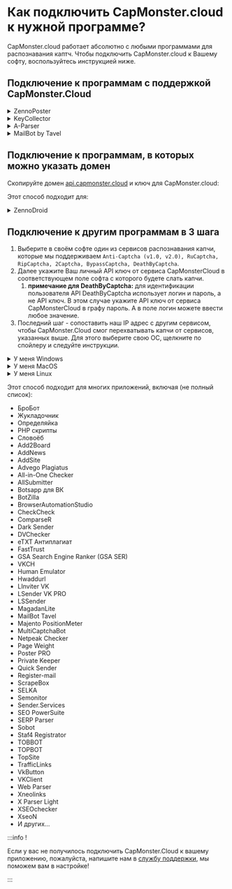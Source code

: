 ﻿# Как подключить CapMonster.cloud к нужной программе?
CapMonster.cloud работает абсолютно с любыми программами для распознавания каптч. Чтобы подключить CapMonster.cloud к Вашему софту, воспользуйтесь инструкцией ниже.
## **Подключение к программам с поддержкой CapMonster.Cloud** 
<details>
    <summary>ZennoPoster</summary>

![](zennoposter.png)
</details>

<details>
    <summary>KeyCollector</summary>

Выберите “Использовать CapMonster.cloud“ и укажите Ваш персональный API-ключ.

![](Aspose.Words.65ffb1d6-0a55-415c-84ac-f87a8022a7cc.003.png)
</details>

<details>
    <summary>A-Parser</summary>

Для разгадывания reCAPTCHA выберите “Util::ReCaptca2“ и укажите ключ для соответствующего поля Provider.

![](aparser.png) 

Для решения обычных капч нужно выбрать “Util::Antigate“ и указать “api.capmonster.cloud“ в качестве значения для “Antigate domain“. А в поле “key” - Ваш личный API-ключ.

![](aparser2.png)
</details>

<details>
    <summary>MailBot by Tavel</summary>

![](Aspose.Words.65ffb1d6-0a55-415c-84ac-f87a8022a7cc.006.png)
</details>

## **Подключение к программам, в которых можно указать домен**
Скопируйте домен [api.capmonster.cloud](https://api.capmonster.cloud) и ключ для CapMonster.cloud:

Этот способ подходит для:

<details>
    <summary>ZennoDroid</summary>

![](Aspose.Words.65ffb1d6-0a55-415c-84ac-f87a8022a7cc.007.png)
</details>

## **Подключение к другим программам в 3 шага**
1. Выберите в своём софте один из сервисов распознавания капчи, которые мы поддерживаем
   `Anti-Captcha (v1.0, v2.0), RuCaptcha, RipCaptcha, 2Captcha, BypassCaptcha, DeathByCaptcha`.
1. Далее укажите Ваш личный API ключ от сервиса CapMonsterCloud в соответствующем поле софта с которого будете слать капчи.
   1. **примечание для DeathByCaptcha:** для идентификации пользователя API DeathByCaptcha использует логин и пароль, а не API ключ. В этом случае укажите API ключ от сервиса CapMonsterCloud в графу пароль. А в поле логин можете ввести любое значение.
1. Последний шаг - сопоставить наш IP адрес с другим сервисом, чтобы CapMonster.Cloud смог перехватывать капчи от сервисов, указанных выше. Для этого выберите свою OC, щелкните по спойлеру и следуйте инструкции.

<details>
    <summary>У меня Windows</summary>

Перейдите в папку: C:\Windows\System32\drivers\etc\ и найдите там файл **hosts**. Откройте его с помощью блокнота и добавьте в самый конец строки:
```
# capmonster.cloud begin

65.21.216.235 rucaptcha.com

65.21.216.235 ripcaptcha.com

65.21.216.235 imacros2.rucaptcha.com

65.21.216.235 2captcha.com

65.21.216.235 imacros2.2captcha.com

65.21.216.235 dc.antigate.com

65.21.216.235 anti-captcha.net

65.21.216.235 antigate.com

65.21.216.235 anticaptcha.com

65.21.216.235 www.anti-captcha.net

65.21.216.235 www.antigate.com

65.21.216.235 www.anticaptcha.com

65.21.216.235 anti-captcha.com

65.21.216.235 api.anti-captcha.com

65.21.216.235 bypasscaptcha.com

65.21.216.235 www.bypasscaptcha.com

65.21.216.235 api.dbcapi.me

65.21.216.235 api.deathbycaptcha.com

65.21.216.235 api.deathbycaptcha.eu

65.21.216.235 api.dbc.me

# capmonster.cloud end
```
Сохраните.
:::info
В некоторых случаях могут потребоваться права администратора для сохранения файла. Тогда необходимо будет выполнить следующие простые шаги:

1. Начните вводить «Блокнот» в поле поиска на панели задач. Когда нужный результат будет найден, нажмите по нему правой кнопкой мыши и выберите пункт «Запуск от имени администратора».

  ![](Aspose.Words.65ffb1d6-0a55-415c-84ac-f87a8022a7cc.008.png)

1. В меню блокнота выберите Файл — Открыть и укажите путь к файлу hosts в папке *C:\Windows\System32\drivers\etc.* Если в этой папке присутствует несколько файлов с таким именем, открывайте тот, который не имеет никакого расширения.
1. Внесите необходимые изменения в файл hosts и после чего сохраните файл через меню.
:::

Попробуйте зайти на любой из этих доменов. Если все сделано правильно - откроется белая страница. Если у Вас не получилось, напишите нам в [службу поддержки](https://helpdesk.zennolab.com/conversation/new), мы поможем Вам в настройке!
</details>

<details>
    <summary>У меня MacOS</summary>

Откройте терминал Терминал используя поиск Spotlight или через Launchpad

![](Aspose.Words.65ffb1d6-0a55-415c-84ac-f87a8022a7cc.009.png) 

В окне приложения введите команду открытия текстового редактора Nano: `sudo nano /etc/hosts`

После ввода команды нажмите клавишу «Ввод», введите свой пароль администратора и снова нажмите «Ввод». 

:::info
Процесс ввода пароля администратора визуально никак не отображается — это нормально. Просто введите пароль на клавиатуре, нажмите «Ввод» и всё сработает.
:::

Теперь вы находитесь в текстовом редакторе Nano.

:::info
Мышь и трекпад здесь не работают, можно использовать только клавиатуру Mac.
:::

Добавьте в самый конец документа строки:

```
# capmonster.cloud begin

65.21.216.235 rucaptcha.com

65.21.216.235 ripcaptcha.com

65.21.216.235 imacros2.rucaptcha.com

65.21.216.235 2captcha.com

65.21.216.235 imacros2.2captcha.com

65.21.216.235 dc.antigate.com

65.21.216.235 anti-captcha.net

65.21.216.235 antigate.com

65.21.216.235 anticaptcha.com

65.21.216.235 www.anti-captcha.net

65.21.216.235 www.antigate.com

65.21.216.235 www.anticaptcha.com

65.21.216.235 anti-captcha.com

65.21.216.235 api.anti-captcha.com

65.21.216.235 bypasscaptcha.com

65.21.216.235 www.bypasscaptcha.com

65.21.216.235 api.dbcapi.me

65.21.216.235 api.deathbycaptcha.com

65.21.216.235 api.deathbycaptcha.eu

65.21.216.235 api.dbc.me

# capmonster.cloud end
```

После внесения изменений нажмите сочетание клавиш Control+O, чтобы применить их. После этого нажмите Control+X и «Ввод» для выхода из редактора. 

Чтобы увидеть изменения, осталось очистить кеш ДНС. Для этого введите команду: `sudo killall -HUP mDNSResponder`. Это очистит кеш DNS на Mac и операционная система увидит внесённые изменения в файле Hosts.

Попробуйте зайти на любой из этих доменов. Если все сделано правильно - откроется белая страница. Если у Вас не получилось, напишите нам в [службу поддержки](https://helpdesk.zennolab.com/conversation/new), мы поможем Вам в настройке!
</details>

<details>
    <summary>У меня Linux</summary>

Откройте терминал и введите команду открытия текстового редактора Nano: `sudo nano /etc/hosts`

После ввода команды нажмите клавишу «Ввод». Теперь вы находитесь в текстовом редакторе Nano. 

Добавьте в самый конец документа строки:
```
# capmonster.cloud begin

65.21.216.235 rucaptcha.com

65.21.216.235 ripcaptcha.com

65.21.216.235 imacros2.rucaptcha.com

65.21.216.235 2captcha.com

65.21.216.235 imacros2.2captcha.com

65.21.216.235 dc.antigate.com

65.21.216.235 anti-captcha.net

65.21.216.235 antigate.com

65.21.216.235 anticaptcha.com

65.21.216.235 www.anti-captcha.net

65.21.216.235 www.antigate.com

65.21.216.235 www.anticaptcha.com

65.21.216.235 anti-captcha.com

65.21.216.235 api.anti-captcha.com

65.21.216.235 bypasscaptcha.com

65.21.216.235 www.bypasscaptcha.com

65.21.216.235 api.dbcapi.me

65.21.216.235 api.deathbycaptcha.com

65.21.216.235 api.deathbycaptcha.eu

65.21.216.235 api.dbc.me

# capmonster.cloud end
```

После внесения изменений нажмите сочетание клавиш Control+X, а затем «Y» чтобы применить их. 

Теперь попробуйте зайти на любой из этих доменов. Если все сделано правильно - откроется белая страница. Если у Вас не получилось, напишите нам в [службу поддержки](https://helpdesk.zennolab.com/conversation/new), мы поможем Вам в настройке!
</details>

Этот способ подходит для многих приложений, включая (не полный список):

- БроБот
- Жукладочник
- Определяйка
- PHP скрипты
- Словоёб
- Add2Board
- AddNews
- AddSite
- Advego Plagiatus
- All-in-One Checker
- AllSubmitter
- Botsapp для ВК
- BotZilla
- BrowserAutomationStudio
- CheckCheck
- ComparseR
- Dark Sender
- DVChecker
- eTXT Антиплагиат
- FastTrust
- GSA Search Engine Ranker (GSA SER)
- VKCH
- Human Emulator
- Hwaddurl
- LInviter VK
- LSender VK PRO
- LSSender
- MagadanLite
- MailBot Tavel
- Majento PositionMeter
- MultiCaptchaBot
- Netpeak Checker
- Page Weight
- Poster PRO
- Private Keeper
- Quick Sender
- Register-mail
- ScrapeBox
- SELKA
- Semonitor
- Sender.Services
- SEO PowerSuite
- SERP Parser
- Sobot
- Staf4 Registrator
- TOBBOT
- TOPBOT
- TopSite
- TrafficLinks
- VkButton
- VKClient
- Web Parser
- Xneolinks
- X Parser Light
- XSEOchecker
- XseoN
- И других…

:::info !

Если у вас не получилось подключить CapMonster.Cloud к вашему приложению, пожалуйста, напишите нам в [службу поддержки](https://helpdesk.zennolab.com/conversation/new), мы поможем вам в настройке!

:::

[ref1]: Aspose.Words.65ffb1d6-0a55-415c-84ac-f87a8022a7cc.001.png

